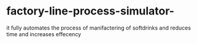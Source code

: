 # factory-line-process-simulator-
it fully  automates the process of manifactering of softdrinks and reduces time and increases effecency  
